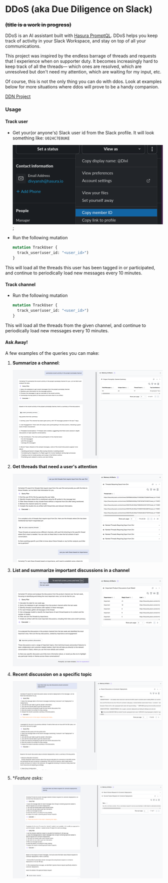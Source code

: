# DDoS (aka Due Diligence on Slack)
### ~~(title is a work in progress)~~

DDoS is an AI assistant built with
[Hasura PromptQL](https://promptql.hasura.io/). DDoS helps you keep track of
activity in your Slack Workspace, and stay on top of all your communications.

This project was inspired by the endless barrage of threads and requests that
I experience when on supporter duty. It becomes increasingly hard to keep 
track of all the threads— which ones are resolved, which are unresolved but
don't need my attention, which are waiting for my input, etc.

Of course, this is not the only thing you can do with ddos. Look at examples 
below for more situations where ddos will prove to be a handy companion.

[DDN Project](https://console.hasura.io/project/premium-moth-8330)

### Usage

#### Track user

- Get your(or anyone's) Slack user id from the Slack profile. It will look 
something like: `U024C7E0UKE`

  ![slack-user-id](./static/slack-user-id.png);

- Run the following mutation
  ```graphql
  mutation TrackUser {
    track_user(user_id: "<user_id>")
  }
  ```


This will load all the threads this user has been tagged in or participated,
and continue to periodically load new messages every 10 minutes.

#### Track channel

- Run the following mutation
  ```graphql
  mutation TrackUser {
    track_user(user_id: "<user_id>")
  }
  ```


This will load all the threads from the given channel, and continue to
periodically load new messages every 10 minutes.


#### Ask Away!

A few examples of the queries you can make:

1. **Summarize a channel**:

    ![summariza-channel](./static/summary.png)

2. **Get threads that need a user's attention**

    ![waiting-threads](./static/threads-waiting-for-input.png)

3. **List and summarize important discussions in a channel**

    ![important-discussions](./static/important-discussions.png)

4. **Recent discussion on a specific topic**

    ![topic-discussions](./static/topic-discussions.png)

5. **Feature asks:*

    ![feature-asks](./static/feature-asks.png)

